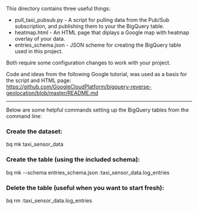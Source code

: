 This directory contains three useful things:
* pull_taxi_pubsub.py - A script for pulling data from the Pub/Sub subscription, and publishing them to your the BigQuery table.
* heatmap.html - An HTML page that diplays a Google map with heatmap overlay of your data.
* entries_schema.json - JSON scheme for creating the BigQuery table used in this project.

Both require some configuration changes to work with your project.

Code and ideas from the following Google tutorial, was used as a basis for the script and HTML page:
https://github.com/GoogleCloudPlatform/bigquery-reverse-geolocation/blob/master/README.md

-------

Below are some helpful commands setting up the BigQuery tables from the command line:

### Create the dataset:
  bq mk taxi_sensor_data

### Create the table (using the included schema):
  bq mk --schema entries_schema.json <your-project>:taxi_sensor_data.log_entries

### Delete the table (useful when you want to start fresh):
  bq rm <your-project>:taxi_sensor_data.log_entries

